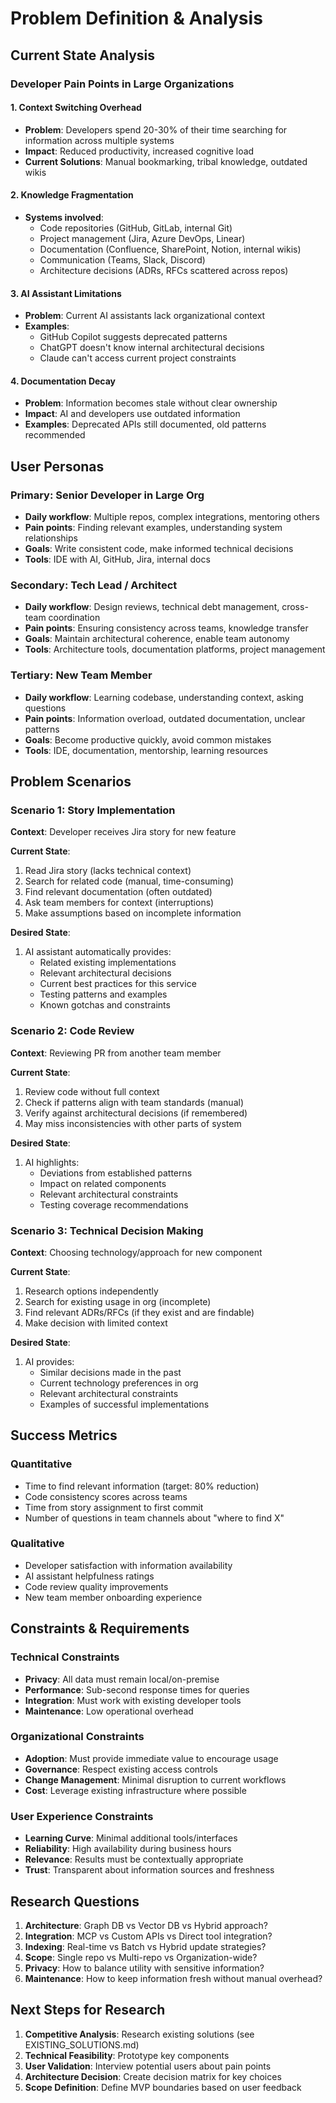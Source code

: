 # Problem Definition & Analysis

## Current State Analysis

### Developer Pain Points in Large Organizations

#### 1. Context Switching Overhead
- **Problem**: Developers spend 20-30% of their time searching for information across multiple systems
- **Impact**: Reduced productivity, increased cognitive load
- **Current Solutions**: Manual bookmarking, tribal knowledge, outdated wikis

#### 2. Knowledge Fragmentation
- **Systems involved**: 
  - Code repositories (GitHub, GitLab, internal Git)
  - Project management (Jira, Azure DevOps, Linear)
  - Documentation (Confluence, SharePoint, Notion, internal wikis)
  - Communication (Teams, Slack, Discord)
  - Architecture decisions (ADRs, RFCs scattered across repos)

#### 3. AI Assistant Limitations
- **Problem**: Current AI assistants lack organizational context
- **Examples**:
  - GitHub Copilot suggests deprecated patterns
  - ChatGPT doesn't know internal architectural decisions
  - Claude can't access current project constraints
  
#### 4. Documentation Decay
- **Problem**: Information becomes stale without clear ownership
- **Impact**: AI and developers use outdated information
- **Examples**: Deprecated APIs still documented, old patterns recommended

## User Personas

### Primary: Senior Developer in Large Org
- **Daily workflow**: Multiple repos, complex integrations, mentoring others
- **Pain points**: Finding relevant examples, understanding system relationships
- **Goals**: Write consistent code, make informed technical decisions
- **Tools**: IDE with AI, GitHub, Jira, internal docs

### Secondary: Tech Lead / Architect
- **Daily workflow**: Design reviews, technical debt management, cross-team coordination
- **Pain points**: Ensuring consistency across teams, knowledge transfer
- **Goals**: Maintain architectural coherence, enable team autonomy
- **Tools**: Architecture tools, documentation platforms, project management

### Tertiary: New Team Member
- **Daily workflow**: Learning codebase, understanding context, asking questions
- **Pain points**: Information overload, outdated documentation, unclear patterns
- **Goals**: Become productive quickly, avoid common mistakes
- **Tools**: IDE, documentation, mentorship, learning resources

## Problem Scenarios

### Scenario 1: Story Implementation
**Context**: Developer receives Jira story for new feature

**Current State**:
1. Read Jira story (lacks technical context)
2. Search for related code (manual, time-consuming)
3. Find relevant documentation (often outdated)
4. Ask team members for context (interruptions)
5. Make assumptions based on incomplete information

**Desired State**:
1. AI assistant automatically provides:
   - Related existing implementations
   - Relevant architectural decisions
   - Current best practices for this service
   - Testing patterns and examples
   - Known gotchas and constraints

### Scenario 2: Code Review
**Context**: Reviewing PR from another team member

**Current State**:
1. Review code without full context
2. Check if patterns align with team standards (manual)
3. Verify against architectural decisions (if remembered)
4. May miss inconsistencies with other parts of system

**Desired State**:
1. AI highlights:
   - Deviations from established patterns
   - Impact on related components
   - Relevant architectural constraints
   - Testing coverage recommendations

### Scenario 3: Technical Decision Making
**Context**: Choosing technology/approach for new component

**Current State**:
1. Research options independently
2. Search for existing usage in org (incomplete)
3. Find relevant ADRs/RFCs (if they exist and are findable)
4. Make decision with limited context

**Desired State**:
1. AI provides:
   - Similar decisions made in the past
   - Current technology preferences in org
   - Relevant architectural constraints
   - Examples of successful implementations

## Success Metrics

### Quantitative
- Time to find relevant information (target: 80% reduction)
- Code consistency scores across teams
- Time from story assignment to first commit
- Number of questions in team channels about "where to find X"

### Qualitative
- Developer satisfaction with information availability
- AI assistant helpfulness ratings
- Code review quality improvements
- New team member onboarding experience

## Constraints & Requirements

### Technical Constraints
- **Privacy**: All data must remain local/on-premise
- **Performance**: Sub-second response times for queries
- **Integration**: Must work with existing developer tools
- **Maintenance**: Low operational overhead

### Organizational Constraints
- **Adoption**: Must provide immediate value to encourage usage
- **Governance**: Respect existing access controls
- **Change Management**: Minimal disruption to current workflows
- **Cost**: Leverage existing infrastructure where possible

### User Experience Constraints
- **Learning Curve**: Minimal additional tools/interfaces
- **Reliability**: High availability during business hours
- **Relevance**: Results must be contextually appropriate
- **Trust**: Transparent about information sources and freshness

## Research Questions

1. **Architecture**: Graph DB vs Vector DB vs Hybrid approach?
2. **Integration**: MCP vs Custom APIs vs Direct tool integration?
3. **Indexing**: Real-time vs Batch vs Hybrid update strategies?
4. **Scope**: Single repo vs Multi-repo vs Organization-wide?
5. **Privacy**: How to balance utility with sensitive information?
6. **Maintenance**: How to keep information fresh without manual overhead?

## Next Steps for Research

1. **Competitive Analysis**: Research existing solutions (see EXISTING_SOLUTIONS.md)
2. **Technical Feasibility**: Prototype key components
3. **User Validation**: Interview potential users about pain points
4. **Architecture Decision**: Create decision matrix for key choices
5. **Scope Definition**: Define MVP boundaries based on user feedback